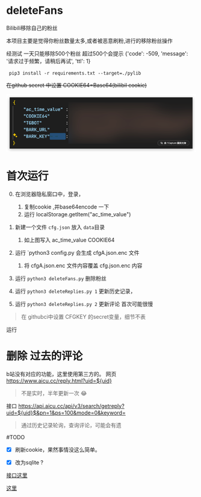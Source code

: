 # deleteFans
Bilibili移除自己的粉丝


本项目主要是觉得你粉丝数量太多,或者被恶意刷粉,进行的移除粉丝操作

经测试 一天只能移除500个粉丝 超过500个会提示 {'code': -509, 'message': '请求过于频繁，请稍后再试', 'ttl': 1}




```
 pip3 install -r requirements.txt --target=./pylib
```

~~在github secret 中设置 COOKIE64=Base64(bilibil cookie)~~

![alt text](image.png)

# 首次运行
0. 在浏览器隐私窗口中，登录，
   1. 复制cookie ,并base64encode 一下
   2. 运行 localStorage.getItem("ac_time_value")
1. 新建一个文件 `cfg.json` 放入 `data`目录
   1.  如上图写入 ac_time_value COOKIE64
2. 运行 `python3 config.py 会生成 cfgA.json.enc 文件
   1. 将 cfgA.json.enc 文件内容覆盖  cfg.json.enc 内容

3. 运行 `python3 deleteFans.py` 删除粉丝
4. 运行 `python3 deleteReplies.py 1` 更新历史记录，
5. 运行 `python3 deleteReplies.py 2` 更新评论 首次可能很慢


> 在 githubci中设置 CFGKEY 的secret变量，细节不表


运行



# 删除 过去的评论

b站没有对应的功能，这里使用第三方的。
网页
https://www.aicu.cc/reply.html?uid=${uid} 
> 不是实时，半年更新一次 😂

接口 https://api.aicu.cc/api/v3/search/getreply?uid=${uid}$&pn=1&ps=100&mode=0&keyword=




> 通过历史记录轮询，查询评论，可能会有遗


#TODO
- [x] 刷新cookie，果然事情没这么简单。  
- [x] 改为sqlite ? 



[接口这里](https://github.com/SocialSisterYi/bilibili-API-collect/blob/master/docs/login/cookie_refresh.md)

[这里](https://github.com/SocialSisterYi/bilibili-API-collect/issues/524)





